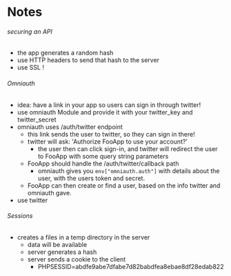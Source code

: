 # Notes

###### securing an API
- the app generates a random hash
- use HTTP headers to send that hash to the server
- use SSL !


###### Omniauth
- idea: have a link in your app so users can sign in through twitter!
- use omniauth Module and provide it with your twitter_key and twitter_secret
- omniauth uses /auth/twitter endpoint
    - this link sends the user to twitter, so they can sign in there!
    - twitter will ask: 'Authorize FooApp to use your account?'
        - the user then can click sign-in, and twitter will redirect the user to FooApp with some query string parameters
    - FooApp should handle the /auth/twitter/callback path
        - omniauth gives you `env["omniauth.auth"]` with details about the user, with the users token and secret.
    - FooApp can then create or find a user, based on the info twitter and omniauth gave.
- use twitter


###### Sessions

- creates a files in a temp directory in the server
    - data will be available
    - server generates a hash
    - server sends a cookie to the client
        - PHPSESSID=abdfe9abe7dfabe7d82babdfea8ebae8df28edab822


